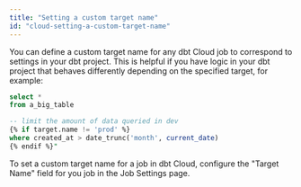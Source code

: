```yaml
---
title: "Setting a custom target name"
id: "cloud-setting-a-custom-target-name"
---
```


You can define a custom target name for any dbt Cloud job to correspond to settings in your dbt project. This is helpful if you have logic in your dbt project that behaves differently depending on the specified target, for example:

```sql
select *
from a_big_table

-- limit the amount of data queried in dev
{% if target.name != 'prod' %}
where created_at > date_trunc('month', current_date)
{% endif %}"
```

To set a custom target name for a job in dbt Cloud, configure the "Target Name" field for you job in the Job Settings page.

<Lightbox src="/img/docs/dbt-cloud/using-dbt-cloud/60f3fa2-Screen_Shot_2019-02-08_at_10.33.20_PM.png" title="Overriding the target name to 'prod'"/>
